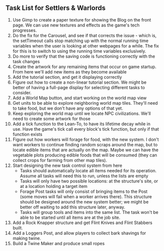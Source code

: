 ## Task List for Settlers & Warlords

1.  Use Gimp to create a paper texture for showing the Blog on the front page. We can use new textures and effects as the game's tech progresses.
2.  Do the fix for the Carousel, and see if that corrects the issue - which is, the setTimeout calls stop matching up with the normal running time variables when the user is looking at other webpages for a while. The fix for this is to switch to using the running time variables exclusively.
3.  Do more to verify that the saving code is functioning correctly with the task changes
4.  Create the artwork for any remaining items that occur on game startup. From here we'll add new items as they become available
5.  Add the tutorial section, and get it displaying correctly
6.  Figure out how to create a non-linear tutorial section. We might be better of having a full-page display for selecting different tasks to
    consider.
7.  Add a World Map button, and start working on the world map view
8.  Get units to be able to explore neighboring world map tiles. They'll need to take food, but we don't have any options of that yet.
9.  Keep exploring the world map until we locate NPC civilizations. We'll need to create some artwork for those
10. Add a tick function to the Lean-To, to have its lifetime decay while in use. Have the game's tick call every block's tick function, but only if that function exists
11. Figure out how workers will forage for food, with the new system. I don't want workers to continue finding random scraps around the map, but to locate edible items that are actually on the map. Maybe we can have the vegetable plots producing edible foods that will be consumed (they can collect crops for farming from other map tiles).
12. Start designing the new task control system from here
    -   Tasks should automatically locate all items needed for its operation. Assume all tasks will need this to run, unless the lists are empty
    -   Tasks will only have two possible locations: at the structure's site, or at a location holding a target item
    -   Forage Post tasks will only consist of bringing items to the Post (some moves will fail when a worker arrives there). This structure should be designed around the new system better; we might be better off waiting to add this structure later, anyway.
    -   Tasks will group tools and items into the same list. The task won't be able to be started until all items are at the job site.
13. Add a Rock Knapper structure and get Flint Knives and Flint Stabbers built.
14. Add a Loggers Post, and allow players to collect bark shavings for making twine.
15. Build a Twine Maker and produce small ropes
